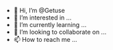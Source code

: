 - 👋 Hi, I’m @Getuse
- 👀 I’m interested in ...
- 🌱 I’m currently learning ...
- 💞️ I’m looking to collaborate on ...
- 📫 How to reach me ...

<!---
Getuse/Getuse is a ✨ special ✨ repository because its `README.md` (this file) appears on your GitHub profile.
You can click the Preview link to take a look at your changes.
--->
